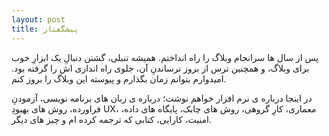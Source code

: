 ```yaml
---
layout: post
title: پیشگفتار
---
```


پس از سال ها سرانجام وبلاگ را راه انداختم. همیشه تنبلی، گشتن دنبالِ یک ابزارِ خوب برای وبلاگ، و همچنین ترس از بروز نرساندنِ آن، جلوی راه اندازی اش را گرفته بود. امیدوارم بتوانم زمان بگذارم و پیوسته این وبلاگ را بروز کنم.

در اینجا درباره ی نرم افزار خواهم نوشت؛ درباره ی زبان های برنامه نویسی، آزمودنِ فراورده، روش های بهبودِ UX، معماری، کارِ گروهی، روش های چابک، پایگاه های داده، امنیت، کارایی، کتابی که ترجمه کرده ام و چیز های دیگر.
